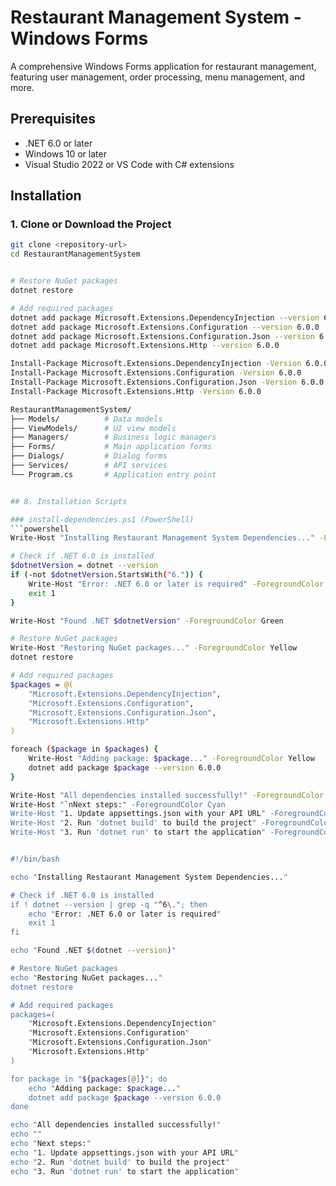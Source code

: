 ﻿# Restaurant Management System - Windows Forms

A comprehensive Windows Forms application for restaurant management, featuring user management, order processing, menu management, and more.

## Prerequisites

- .NET 6.0 or later
- Windows 10 or later
- Visual Studio 2022 or VS Code with C# extensions

## Installation

### 1. Clone or Download the Project
```bash
git clone <repository-url>
cd RestaurantManagementSystem


# Restore NuGet packages
dotnet restore

# Add required packages
dotnet add package Microsoft.Extensions.DependencyInjection --version 6.0.0
dotnet add package Microsoft.Extensions.Configuration --version 6.0.0
dotnet add package Microsoft.Extensions.Configuration.Json --version 6.0.0
dotnet add package Microsoft.Extensions.Http --version 6.0.0

Install-Package Microsoft.Extensions.DependencyInjection -Version 6.0.0
Install-Package Microsoft.Extensions.Configuration -Version 6.0.0
Install-Package Microsoft.Extensions.Configuration.Json -Version 6.0.0
Install-Package Microsoft.Extensions.Http -Version 6.0.0

RestaurantManagementSystem/
├── Models/          # Data models
├── ViewModels/      # UI view models
├── Managers/        # Business logic managers
├── Forms/           # Main application forms
├── Dialogs/         # Dialog forms
├── Services/        # API services
└── Program.cs       # Application entry point


## 8. Installation Scripts

### install-dependencies.ps1 (PowerShell)
```powershell
Write-Host "Installing Restaurant Management System Dependencies..." -ForegroundColor Green

# Check if .NET 6.0 is installed
$dotnetVersion = dotnet --version
if (-not $dotnetVersion.StartsWith("6.")) {
    Write-Host "Error: .NET 6.0 or later is required" -ForegroundColor Red
    exit 1
}

Write-Host "Found .NET $dotnetVersion" -ForegroundColor Green

# Restore NuGet packages
Write-Host "Restoring NuGet packages..." -ForegroundColor Yellow
dotnet restore

# Add required packages
$packages = @(
    "Microsoft.Extensions.DependencyInjection",
    "Microsoft.Extensions.Configuration",
    "Microsoft.Extensions.Configuration.Json",
    "Microsoft.Extensions.Http"
)

foreach ($package in $packages) {
    Write-Host "Adding package: $package..." -ForegroundColor Yellow
    dotnet add package $package --version 6.0.0
}

Write-Host "All dependencies installed successfully!" -ForegroundColor Green
Write-Host "`nNext steps:" -ForegroundColor Cyan
Write-Host "1. Update appsettings.json with your API URL" -ForegroundColor White
Write-Host "2. Run 'dotnet build' to build the project" -ForegroundColor White
Write-Host "3. Run 'dotnet run' to start the application" -ForegroundColor White


#!/bin/bash

echo "Installing Restaurant Management System Dependencies..."

# Check if .NET 6.0 is installed
if ! dotnet --version | grep -q "^6\."; then
    echo "Error: .NET 6.0 or later is required"
    exit 1
fi

echo "Found .NET $(dotnet --version)"

# Restore NuGet packages
echo "Restoring NuGet packages..."
dotnet restore

# Add required packages
packages=(
    "Microsoft.Extensions.DependencyInjection"
    "Microsoft.Extensions.Configuration"
    "Microsoft.Extensions.Configuration.Json"
    "Microsoft.Extensions.Http"
)

for package in "${packages[@]}"; do
    echo "Adding package: $package..."
    dotnet add package $package --version 6.0.0
done

echo "All dependencies installed successfully!"
echo ""
echo "Next steps:"
echo "1. Update appsettings.json with your API URL"
echo "2. Run 'dotnet build' to build the project"
echo "3. Run 'dotnet run' to start the application"